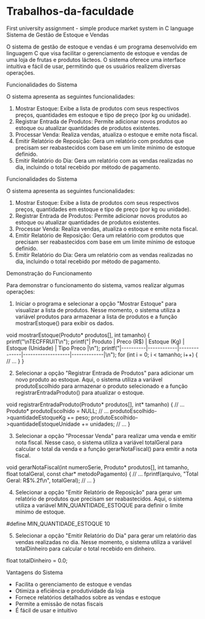 # Trabalhos-da-faculdade
First university assignment - simple produce market system in C language
Sistema de Gestão de Estoque e Vendas

O sistema de gestão de estoque e vendas é um programa desenvolvido em linguagem C que visa facilitar o gerenciamento de estoque e vendas de uma loja de frutas e produtos lácteos. O sistema oferece uma interface intuitiva e fácil de usar, permitindo que os usuários realizem diversas operações.

Funcionalidades do Sistema

O sistema apresenta as seguintes funcionalidades:

1. Mostrar Estoque: Exibe a lista de produtos com seus respectivos preços, quantidades em estoque e tipo de preço (por kg ou unidade).
2. Registrar Entrada de Produtos: Permite adicionar novos produtos ao estoque ou atualizar quantidades de produtos existentes.
3. Processar Venda: Realiza vendas, atualiza o estoque e emite nota fiscal.
4. Emitir Relatório de Reposição: Gera um relatório com produtos que precisam ser reabastecidos com base em um limite mínimo de estoque definido.
5. Emitir Relatório do Dia: Gera um relatório com as vendas realizadas no dia, incluindo o total recebido por método de pagamento.

Funcionalidades do Sistema

O sistema apresenta as seguintes funcionalidades:

1. Mostrar Estoque: Exibe a lista de produtos com seus respectivos preços, quantidades em estoque e tipo de preço (por kg ou unidade).
2. Registrar Entrada de Produtos: Permite adicionar novos produtos ao estoque ou atualizar quantidades de produtos existentes.
3. Processar Venda: Realiza vendas, atualiza o estoque e emite nota fiscal.
4. Emitir Relatório de Reposição: Gera um relatório com produtos que precisam ser reabastecidos com base em um limite mínimo de estoque definido.
5. Emitir Relatório do Dia: Gera um relatório com as vendas realizadas no dia, incluindo o total recebido por método de pagamento.

Demonstração do Funcionamento

Para demonstrar o funcionamento do sistema, vamos realizar algumas operações:

1. Iniciar o programa e selecionar a opção "Mostrar Estoque" para visualizar a lista de produtos. Nesse momento, o sistema utiliza a variável produtos para armazenar a lista de produtos e a função mostrarEstoque() para exibir os dados.


void mostrarEstoque(Produto* produtos[], int tamanho) {
 printf("\nTECFFRUIT\n");
 printf("| Produto | Preco (R$) | Estoque (Kg) | Estoque (Unidade) | Tipo Preco |\n");
 printf("|----------|------------|--------------|-------------------|-------------|\n");
 for (int i = 0; i < tamanho; i++) {
     // ...
 }
}


2. Selecionar a opção "Registrar Entrada de Produtos" para adicionar um novo produto ao estoque. Aqui, o sistema utiliza a variável produtoEscolhido para armazenar o produto selecionado e a função registrarEntradaProduto() para atualizar o estoque.


void registrarEntradaProduto(Produto* produtos[], int* tamanho) {
 // ...
 Produto* produtoEscolhido = NULL;
 // ...
 produtoEscolhido->quantidadeEstoqueKg += peso;
 produtoEscolhido->quantidadeEstoqueUnidade += unidades;
 // ...
}


3. Selecionar a opção "Processar Venda" para realizar uma venda e emitir nota fiscal. Nesse caso, o sistema utiliza a variável totalGeral para calcular o total da venda e a função gerarNotaFiscal() para emitir a nota fiscal.


void gerarNotaFiscal(int numeroSerie, Produto* produtos[], int tamanho, float totalGeral, const char* metodoPagamento) {
 // ...
 fprintf(arquivo, "Total Geral: R$%.2f\n", totalGeral);
 // ...
}


4. Selecionar a opção "Emitir Relatório de Reposição" para gerar um relatório de produtos que precisam ser reabastecidos. Aqui, o sistema utiliza a variável MIN_QUANTIDADE_ESTOQUE para definir o limite mínimo de estoque.


#define MIN_QUANTIDADE_ESTOQUE 10


5. Selecionar a opção "Emitir Relatório do Dia" para gerar um relatório das vendas realizadas no dia. Nesse momento, o sistema utiliza a variável totalDinheiro para calcular o total recebido em dinheiro.


float totalDinheiro = 0.0;

Vantagens do Sistema

- Facilita o gerenciamento de estoque e vendas
- Otimiza a eficiência e produtividade da loja
- Fornece relatórios detalhados sobre as vendas e estoque
- Permite a emissão de notas fiscais
- É fácil de usar e intuitivo

